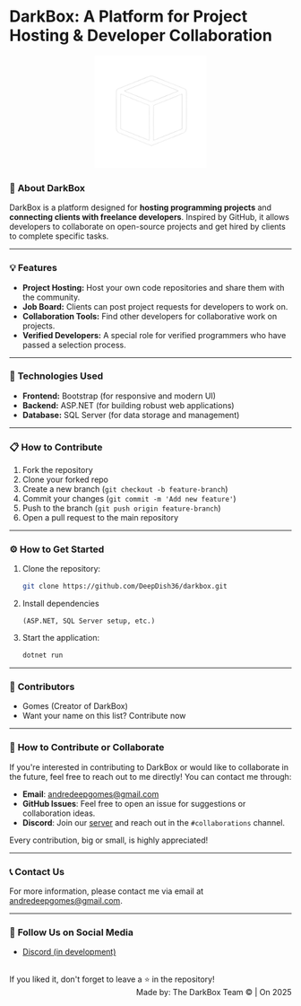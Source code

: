 # DarkBox: A Platform for Project Hosting & Developer Collaboration

<p align="center">
  <img src="darkbox_ico.png" width="200" alt="DarkBox logo">
</p>

### 🚀 **About DarkBox**
DarkBox is a platform designed for **hosting programming projects** and **connecting clients with freelance developers**. Inspired by GitHub, it allows developers to collaborate on open-source projects and get hired by clients to complete specific tasks.

---

### 💡 **Features**
- **Project Hosting:** Host your own code repositories and share them with the community.
- **Job Board:** Clients can post project requests for developers to work on.
- **Collaboration Tools:** Find other developers for collaborative work on projects.
- **Verified Developers:** A special role for verified programmers who have passed a selection process.

---

### 🔧 **Technologies Used**
- **Frontend:** Bootstrap (for responsive and modern UI)
- **Backend:** ASP.NET (for building robust web applications)
- **Database:** SQL Server (for data storage and management)

---

### 📋 **How to Contribute**
1. Fork the repository
2. Clone your forked repo
3. Create a new branch (`git checkout -b feature-branch`)
4. Commit your changes (`git commit -m 'Add new feature'`)
5. Push to the branch (`git push origin feature-branch`)
6. Open a pull request to the main repository

---

### ⚙ **How to Get Started**

1. Clone the repository:
   ```bash
   git clone https://github.com/DeepDish36/darkbox.git
   ```
2. Install dependencies
    ```
    (ASP.NET, SQL Server setup, etc.)
    ```
5. Start the application:
    ```bash
    dotnet run
    ```
---

### 🎨 **Contributors**
- Gomes (Creator of DarkBox)
- Want your name on this list? Contribute now 

---

### 🤝 **How to Contribute or Collaborate**
If you're interested in contributing to DarkBox or would like to collaborate in the future, feel free to reach out to me directly! You can contact me through:

- **Email**: andredeepgomes@gmail.com
- **GitHub Issues**: Feel free to open an issue for suggestions or collaboration ideas.
- **Discord**: Join our [server](https://discord.gg/kQEKP7G5) and reach out in the `#collaborations` channel.

Every contribution, big or small, is highly appreciated!

---
  
### 📞 **Contact Us**
For more information, please contact me via email at andredeepgomes@gmail.com.

---

### 🔗 **Follow Us on Social Media**
- [Discord (in development)](https://discord.gg/kQEKP7G5)

<br>
If you liked it, don't forget to leave a ⭐ in the repository!
<br>
<div align="right">Made by: The DarkBox Team © | On 2025</div>
